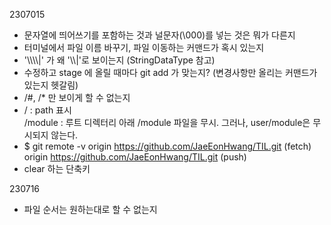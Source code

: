 2307015
* 문자열에 띄어쓰기를 포함하는 것과 널문자(\000)를 넣는 것은 뭐가 다른지
* 터미널에서 파일 이름 바꾸기, 파일 이동하는 커맨드가 혹시 있는지
* '\\\\\\\\|' 가 왜 '\\\\|'로 보이는지 (StringDataType 참고)
* 수정하고 stage 에 올릴 때마다 git add 가 맞는지? (변경사항만 올리는 커맨드가 있는지 헷갈림)
* /#, /* 만 보이게 할 수 없는지
* / : path 표시<br>
    /module : 루트 디렉터리 아래 /module 파일을 무시. 그러나, user/module은 무시되지 않는다.<br>
* $ git remote -v
origin  https://github.com/JaeEonHwang/TIL.git (fetch)<br>
origin  https://github.com/JaeEonHwang/TIL.git (push)
* clear 하는 단축키

230716
* 파일 순서는 원하는대로 할 수 없는지